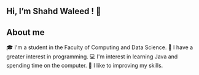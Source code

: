 ## Hi, I’m Shahd Waleed ! 👋
## About me
🎓 I'm a student in the Faculty of Computing and Data Science.
👀 I have a greater interest in programming.
💻 I'm interest in learning Java and spending time on the computer.
🚀 I like to improving my skills.




<!---
Shahd-595/Shahd-595 is a ✨ special ✨ repository because its `README.md` (this file) appears on your GitHub profile.
You can click the Preview link to take a look at your changes.
--->
